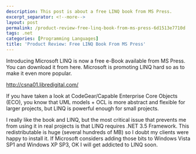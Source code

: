 ```yaml
---
description: This post is about a free LINQ book from MS Press.
excerpt_separator: <!--more-->
layout: post
permalink: /product-review-free-linq-book-from-ms-press-6d1513e7710d
tags: .net
categories: [Programming Languages]
title: 'Product Review: Free LINQ Book From MS Press'
---
```

Introducing Microsoft LINQ is now a free e-Book available from MS Press. You can download it from here. Microsoft is promoting LINQ hard so as to make it even more popular.

http://csna01.libredigital.com/

If you have taken a look at CodeGear/Capable Enterprise Core Objects (ECO), you know that UML models + OCL is more abstract and flexible for larger projects, but LINQ is powerful enough for small projects.

I really like the book and LINQ, but the most critical issue that prevents me from using it in real projects is that LINQ requires .NET 3.5 Framework. This redistributable is huge (several hundreds of MB) so I doubt my clients were happy to install it. If Microsoft considers adding those bits to Windows Vista SP1 and Windows XP SP3, OK I will get addicted to LINQ soon.
<!--more-->